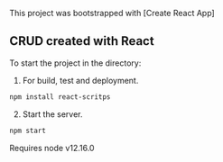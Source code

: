 This project was bootstrapped with [Create React App]

## CRUD created with React

To start the project in the directory:
1.  For build, test and deployment.
```sh
npm install react-scritps
```
2. Start the server.
```sh
npm start
```

Requires node v12.16.0
